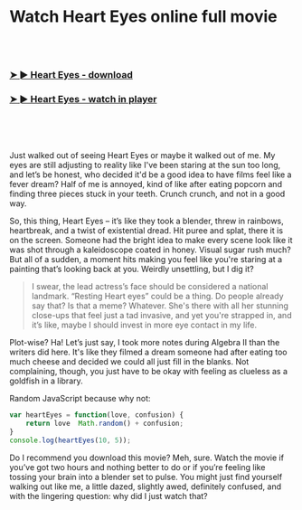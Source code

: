 <h1>Watch Heart Eyes online full movie</h1>


<br><br>

<h3><a href="https://Leroys-gcourhowrootscen1981.github.io/gkbqqixusm/">➤ ► Heart Eyes - download</a></h3> 
<h3><a href="https://Leroys-gcourhowrootscen1981.github.io/gkbqqixusm/">➤ ► Heart Eyes - watch in player</a></h3>


<br><br><br>


Just walked out of seeing Heart Eyes or maybe it walked out of me. My eyes are still adjusting to reality like I've been staring at the sun too long, and let’s be honest, who decided it'd be a good idea to have films feel like a fever dream? Half of me is annoyed, kind of like after eating popcorn and finding three pieces stuck in your teeth. Crunch crunch, and not in a good way.

So, this thing, Heart Eyes – it’s like they took a blender, threw in rainbows, heartbreak, and a twist of existential dread. Hit puree and splat, there it is on the screen. Someone had the bright idea to make every scene look like it was shot through a kaleidoscope coated in honey. Visual sugar rush much? But all of a sudden, a moment hits making you feel like you're staring at a painting that’s looking back at you. Weirdly unsettling, but I dig it?

> I swear, the lead actress’s face should be considered a national landmark. “Resting Heart eyes” could be a thing. Do people already say that? Is that a meme? Whatever. She's there with all her stunning close-ups that feel just a tad invasive, and yet you're strapped in, and it’s like, maybe I should invest in more eye contact in my life.

Plot-wise? Ha! Let’s just say, I took more notes during Algebra II than the writers did here. It's like they filmed a dream someone had after eating too much cheese and decided we could all just fill in the blanks. Not complaining, though, you just have to be okay with feeling as clueless as a goldfish in a library.

Random JavaScript because why not:
```javascript
var heartEyes = function(love, confusion) {
    return love  Math.random() + confusion;
}
console.log(heartEyes(10, 5));
```

Do I recommend you download this movie? Meh, sure. Watch the movie if you’ve got two hours and nothing better to do or if you’re feeling like tossing your brain into a blender set to pulse. You might just find yourself walking out like me, a little dazed, slightly awed, definitely confused, and with the lingering question: why did I just watch that?
